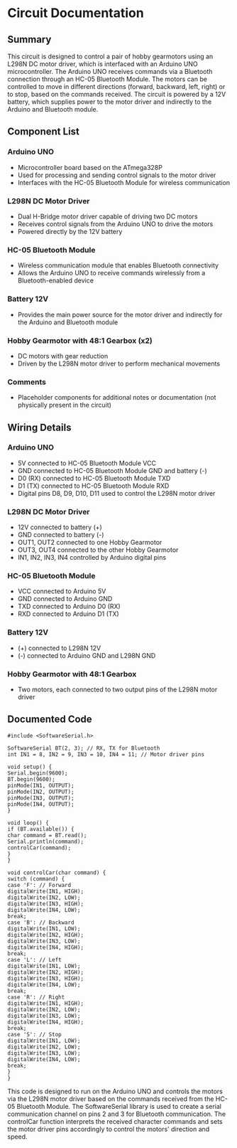 # **Circuit Documentation**

## **Summary**

This circuit is designed to control a pair of hobby gearmotors using an L298N DC motor driver, which is interfaced with an Arduino UNO microcontroller. The Arduino UNO receives commands via a Bluetooth connection through an HC-05 Bluetooth Module. The motors can be controlled to move in different directions (forward, backward, left, right) or to stop, based on the commands received. The circuit is powered by a 12V battery, which supplies power to the motor driver and indirectly to the Arduino and Bluetooth module.

## **Component List**

### **Arduino UNO**

* Microcontroller board based on the ATmega328P  
* Used for processing and sending control signals to the motor driver  
* Interfaces with the HC-05 Bluetooth Module for wireless communication

### **L298N DC Motor Driver**

* Dual H-Bridge motor driver capable of driving two DC motors  
* Receives control signals from the Arduino UNO to drive the motors  
* Powered directly by the 12V battery

### **HC-05 Bluetooth Module**

* Wireless communication module that enables Bluetooth connectivity  
* Allows the Arduino UNO to receive commands wirelessly from a Bluetooth-enabled device

### **Battery 12V**

* Provides the main power source for the motor driver and indirectly for the Arduino and Bluetooth module

### **Hobby Gearmotor with 48:1 Gearbox (x2)**

* DC motors with gear reduction  
* Driven by the L298N motor driver to perform mechanical movements

### **Comments**

* Placeholder components for additional notes or documentation (not physically present in the circuit)

## **Wiring Details**

### **Arduino UNO**

* 5V connected to HC-05 Bluetooth Module VCC  
* GND connected to HC-05 Bluetooth Module GND and battery (-)  
* D0 (RX) connected to HC-05 Bluetooth Module TXD  
* D1 (TX) connected to HC-05 Bluetooth Module RXD  
* Digital pins D8, D9, D10, D11 used to control the L298N motor driver

### **L298N DC Motor Driver**

* 12V connected to battery (+)  
* GND connected to battery (-)  
* OUT1, OUT2 connected to one Hobby Gearmotor  
* OUT3, OUT4 connected to the other Hobby Gearmotor  
* IN1, IN2, IN3, IN4 controlled by Arduino digital pins

### **HC-05 Bluetooth Module**

* VCC connected to Arduino 5V  
* GND connected to Arduino GND  
* TXD connected to Arduino D0 (RX)  
* RXD connected to Arduino D1 (TX)

### **Battery 12V**

* (+) connected to L298N 12V  
* (-) connected to Arduino GND and L298N GND

### **Hobby Gearmotor with 48:1 Gearbox**

* Two motors, each connected to two output pins of the L298N motor driver

## **Documented Code**

`#include <SoftwareSerial.h>`

`SoftwareSerial BT(2, 3); // RX, TX for Bluetooth`  
`int IN1 = 8, IN2 = 9, IN3 = 10, IN4 = 11; // Motor driver pins`

`void setup() {`  
    `Serial.begin(9600);`  
    `BT.begin(9600);`  
    `pinMode(IN1, OUTPUT);`  
    `pinMode(IN2, OUTPUT);`  
    `pinMode(IN3, OUTPUT);`  
    `pinMode(IN4, OUTPUT);`  
`}`

`void loop() {`  
    `if (BT.available()) {`  
        `char command = BT.read();`  
        `Serial.println(command);`  
        `controlCar(command);`  
    `}`  
`}`

`void controlCar(char command) {`  
    `switch (command) {`  
        `case 'F': // Forward`  
            `digitalWrite(IN1, HIGH);`  
            `digitalWrite(IN2, LOW);`  
            `digitalWrite(IN3, HIGH);`  
            `digitalWrite(IN4, LOW);`  
            `break;`  
        `case 'B': // Backward`  
            `digitalWrite(IN1, LOW);`  
            `digitalWrite(IN2, HIGH);`  
            `digitalWrite(IN3, LOW);`  
            `digitalWrite(IN4, HIGH);`  
            `break;`  
        `case 'L': // Left`  
            `digitalWrite(IN1, LOW);`  
            `digitalWrite(IN2, HIGH);`  
            `digitalWrite(IN3, HIGH);`  
            `digitalWrite(IN4, LOW);`  
            `break;`  
        `case 'R': // Right`  
            `digitalWrite(IN1, HIGH);`  
            `digitalWrite(IN2, LOW);`  
            `digitalWrite(IN3, LOW);`  
            `digitalWrite(IN4, HIGH);`  
            `break;`  
        `case 'S': // Stop`  
            `digitalWrite(IN1, LOW);`  
            `digitalWrite(IN2, LOW);`  
            `digitalWrite(IN3, LOW);`  
            `digitalWrite(IN4, LOW);`  
            `break;`  
    `}`  
`}`

This code is designed to run on the Arduino UNO and controls the motors via the L298N motor driver based on the commands received from the HC-05 Bluetooth Module. The SoftwareSerial library is used to create a serial communication channel on pins 2 and 3 for Bluetooth communication. The controlCar function interprets the received character commands and sets the motor driver pins accordingly to control the motors' direction and speed.
